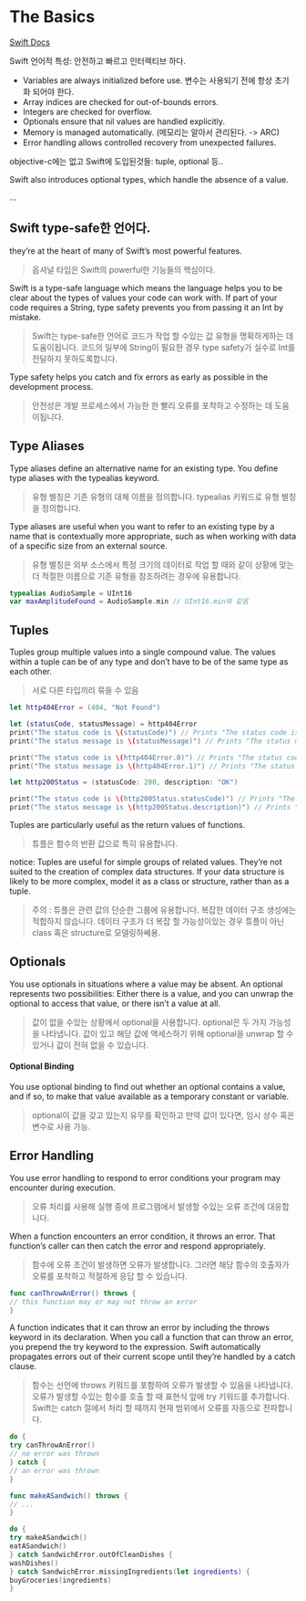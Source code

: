 # The Basics

[Swift Docs](https://docs.swift.org/swift-book/LanguageGuide/TheBasics.html#)

Swift 언어적 특성: 안전하고 빠르고 인터렉티브 하다.

* Variables are always initialized before use. 변수는 사용되기 전에 항상 초기화 되어야 한다. 
* Array indices are checked for out-of-bounds errors. 
* Integers are checked for overflow. 
* Optionals ensure that nil values are handled explicitly.
* Memory is managed automatically. (메모리는 알아서 관리된다. -> ARC)
* Error handling allows controlled recovery from unexpected failures.

objective-c에는 없고 Swift에 도입된것들: tuple, optional 등..

Swift also introduces optional types, which handle the absence of a value.

...

## Swift type-safe한 언어다. 

they’re at the heart of many of Swift’s most powerful features.
> 옵셔널 타입은 Swift의 powerful한 기능들의 핵심이다. 

Swift is a type-safe language which means the language helps you to be clear about the types of values your code can work with. 
If part of your code requires a String, type safety prevents you from passing it an Int by mistake.  
> Swift는 type-safe한 언어로 코드가 작업 할 수있는 값 유형을 명확하게하는 데 도움이됩니다. 코드의 일부에 String이 필요한 경우 type safety가 실수로 Int를 전달하지 못하도록합니다.


Type safety helps you catch and fix errors as early as possible in the development process.  
> 안전성은 개발 프로세스에서 가능한 한 빨리 오류를 포착하고 수정하는 데 도움이됩니다.  


## Type Aliases

Type aliases define an alternative name for an existing type. You define type aliases with the typealias keyword.  
> 유형 별칭은 기존 유형의 대체 이름을 정의합니다. typealias 키워드로 유형 별칭을 정의합니다.

Type aliases are useful when you want to refer to an existing type by a name that is contextually more appropriate, such as when working with data of a specific size from an external source. 
> 유형 별칭은 외부 소스에서 특정 크기의 데이터로 작업 할 때와 같이 상황에 맞는 더 적절한 이름으로 기존 유형을 참조하려는 경우에 유용합니다.

```swift
typealias AudioSample = UInt16
var maxAmplitudeFound = AudioSample.min // UInt16.min와 같음
```  

## Tuples

Tuples group multiple values into a single compound value. The values within a tuple can be of any type and don’t have to be of the same type as each other.  
> 서로 다른 타입끼리 묶을 수 있음  

```swift
let http404Error = (404, "Not Found")

let (statusCode, statusMessage) = http404Error
print("The status code is \(statusCode)") // Prints "The status code is 404"
print("The status message is \(statusMessage)") // Prints "The status message is Not Found"
```  

```swift
print("The status code is \(http404Error.0)") // Prints "The status code is 404"
print("The status message is \(http404Error.1)") // Prints "The status message is Not Found"
```  

```swift
let http200Status = (statusCode: 200, description: "OK")

print("The status code is \(http200Status.statusCode)") // Prints "The status code is 200"
print("The status message is \(http200Status.description)") // Prints "The status message is OK"
```  

Tuples are particularly useful as the return values of functions.  
> 튜플은 함수의 반환 값으로 특히 유용합니다.

notice: Tuples are useful for simple groups of related values. They’re not suited to the creation of complex data structures. If your data structure is likely to be more complex, model it as a class or structure, rather than as a tuple.  
> 주의 : 튜플은 관련 값의 단순한 그룹에 유용합니다. 복잡한 데이터 구조 생성에는 적합하지 않습니다. 데이터 구조가 더 복잡 할 가능성이있는 경우 튜플이 아닌 class 혹은 structure로 모델링하쎄용.


## Optionals

You use optionals in situations where a value may be absent. An optional represents two possibilities: Either there is a value, and you can unwrap the optional to access that value, or there isn’t a value at all.  
> 값이 없을 수있는 상황에서 optional을 사용합니다. optional은 두 가지 가능성을 나타냅니다. 값이 있고 해당 값에 액세스하기 위해 optional을 unwrap 할 수 있거나 값이 전혀 없을 수 있습니다.

#### Optional Binding

You use optional binding to find out whether an optional contains a value, and if so, to make that value available as a temporary constant or variable.
> optional이 값을 갖고 있는지 유무를 확인하고 만약 값이 있다면, 임시 상수 혹은 변수로 사용 가능. 

## Error Handling

You use error handling to respond to error conditions your program may encounter during execution.  
> 오류 처리를 사용해 실행 중에 프로그램에서 발생할 수있는 오류 조건에 대응합니다.

When a function encounters an error condition, it throws an error. That function’s caller can then catch the error and respond appropriately.  
> 함수에 오류 조건이 발생하면 오류가 발생합니다. 그러면 해당 함수의 호출자가 오류를 포착하고 적절하게 응답 할 수 있습니다.  

```swift
func canThrowAnError() throws {
// this function may or may not throw an error
}
```  
A function indicates that it can throw an error by including the throws keyword in its declaration. When you call a function that can throw an error, you prepend the try keyword to the expression.
Swift automatically propagates errors out of their current scope until they’re handled by a catch clause.  
> 함수는 선언에 throws 키워드를 포함하여 오류가 발생할 수 있음을 나타냅니다. 오류가 발생할 수있는 함수를 호출 할 때 표현식 앞에 try 키워드를 추가합니다.
Swift는 catch 절에서 처리 할 때까지 현재 범위에서 오류를 자동으로 전파합니다.

```swift
do {
try canThrowAnError()
// no error was thrown
} catch {
// an error was thrown
}
```  


```swift
func makeASandwich() throws {
// ...
}

do {
try makeASandwich()
eatASandwich()
} catch SandwichError.outOfCleanDishes {
washDishes()
} catch SandwichError.missingIngredients(let ingredients) {
buyGroceries(ingredients)
}
```  
